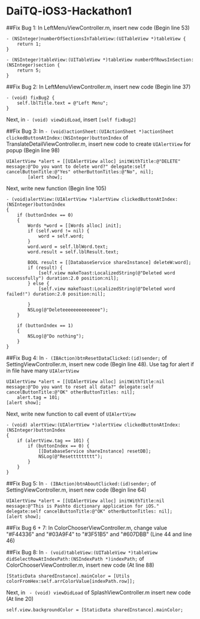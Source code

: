 # DaiTQ-iOS3-Hackathon1

##Fix Bug 1:
In LeftMenuViewController.m, insert new code (Begin line 53)

```
- (NSInteger)numberOfSectionsInTableView:(UITableView *)tableView {
    return 1;
}

- (NSInteger)tableView:(UITableView *)tableView numberOfRowsInSection:(NSInteger)section {
    return 5;
}
```

##Fix Bug 2:
In LeftMenuViewController.m, insert new code (Begin line 37)

```
- (void) fixBug2 {
    self.lblTitle.text = @"Left Menu";
}
```

Next, in ```- (void) viewDidLoad```, insert ```[self fixBug2]```

##Fix Bug 3:
In ```- (void)actionSheet:(UIActionSheet *)actionSheet clickedButtonAtIndex:(NSInteger)buttonIndex``` of TranslateDetailViewController.m, insert new code to create ```UIAlertView``` for popup (Begin line 98)

```
UIAlertView *alert = [[UIAlertView alloc] initWithTitle:@"DELETE" message:@"Do you want to delete word?" delegate:self cancelButtonTitle:@"Yes" otherButtonTitles:@"No", nil];
        [alert show];
```

Next, write new function (Begin line 105)

```
- (void)alertView:(UIAlertView *)alertView clickedButtonAtIndex:(NSInteger)buttonIndex
{
    if (buttonIndex == 0)
    {
        Words *word = [[Words alloc] init];
        if (self.word != nil) {
            word = self.word;
        }
        word.word = self.lblWord.text;
        word.result = self.lblResult.text;
        
        BOOL result = [[DatabaseService shareInstance] deleteW:word];
        if (result) {
            [self.view makeToast:LocalizedString(@"Deleted word successfully") duration:2.0 position:nil];
        } else {
            [self.view makeToast:LocalizedString(@"Deleted word failed!") duration:2.0 position:nil];
            
        }
        NSLog(@"Deleteeeeeeeeeeeeee");
    }
    
    if (buttonIndex == 1)
    {
        NSLog(@"Do nothing");
    }
}
```

##Fix Bug 4:
In ```- (IBAction)btnResetDataClicked:(id)sender;``` of SettingViewController.m, insert new code (Begin line 48). Use tag for alert if in file have many ```UIAlertView```

```
UIAlertView *alert = [[UIAlertView alloc] initWithTitle:nil message:@"Do you want to reset all data?" delegate:self cancelButtonTitle:@"OK" otherButtonTitles: nil];
    alert.tag = 101;
[alert show];
```

Next, write new function to call event of ```UIAlertView```

```
- (void) alertView:(UIAlertView *)alertView clickedButtonAtIndex:(NSInteger)buttonIndex
{
    if (alertView.tag == 101) {
        if (buttonIndex == 0) {
            [[DatabaseService shareInstance] resetDB];
            NSLog(@"Resettttttttt");
        }
    }
}
```

##Fix Bug 5:
In ```- (IBAction)btnAboutClicked:(id)sender;``` of SettingViewController.m, insert new code (Begin line 64)

```
UIAlertView *alert = [[UIAlertView alloc] initWithTitle:nil message:@"This is Pashto dictionary application for iOS."     delegate:self cancelButtonTitle:@"OK" otherButtonTitles: nil];
[alert show];
```

##Fix Bug 6 + 7:
In ColorChooserViewController.m, change value "#F44336" and "#03A9F4" to "#3F51B5" and "#607DBB" (Line 44 and line 46)

##Fix Bug 8:
In ```- (void)tableView:(UITableView *)tableView didSelectRowAtIndexPath:(NSIndexPath *)indexPath;``` of ColorChooserViewController.m, insert new code (At line 88)

```[StaticData sharedInstance].mainColor = [Utils colorFromHex:self.arrColorValue[indexPath.row]];```

Next, in ``` - (void) viewDidLoad``` of SplashViewController.m insert new code (At line 20)

```self.view.backgroundColor = [StaticData sharedInstance].mainColor;```
